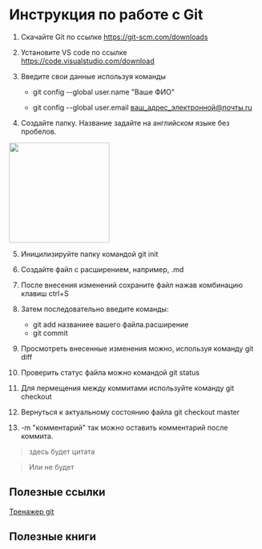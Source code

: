 # Инструкция по работе с Git
1. Скачайте Git по ссылке https://git-scm.com/downloads

2. Установите VS code по ссылке https://code.visualstudio.com/download 

3. Введите свои данные используя команды

    * git config --global user.name "Ваше ФИО"

    * git config --global user.email ваш_адрес_электронной@почты.ru

4. Создайте папку. Название задайте на английском языке без пробелов.

<img src= Folder.png width=200>

5. Иницилизируйте папку командой git init

6.  Создайте файл с расширением, например, .md
7. После внесения изменений сохраните файл нажав комбинацию клавиш ctrl+S
8. Затем последовательно введите команды:
    * git add названиее вашего файла.расширение
    * git commit
9. Просмотреть внесенные изменения можно, используя команду git diff
10. Проверить статус файла можно командой git status
11. Для пермещения между коммитами используйте команду git checkout
12. Вернуться к актуальному состоянию файла git checkout master
13. -m "комментарий" так можно оставить комментарий после коммита.

> здесь будет цитата 

> Или не будет

## Полезные ссылки

[Тренажер git](https://learngitbranching.js.org/?locale=ru_RU
)

## Полезные книги





